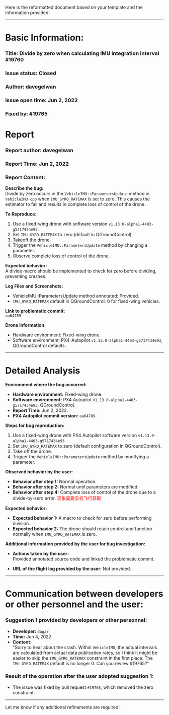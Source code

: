 Here is the reformatted document based on your template and the information provided:

---

# Basic Information:
### Title: Divide by zero when calculating IMU integration interval #19760
### Issue status: Closed
### Author: davegelwan
### Issue open time: Jun 2, 2022
### Fixed by: #19765

# Report
### Report author: davegelwan
### Report Time: Jun 2, 2022
### Report Content:   
**Describe the bug:**  
Divide by zero occurs in the `VehicleIMU::ParametersUpdate` method in `VehicleIMU.cpp` when `IMU_GYRO_RATEMAX` is set to zero. This causes the estimator to fail and results in complete loss of control of the drone.  

**To Reproduce:**  
1. Use a fixed-wing drone with software version `v1.13.0-alpha1-4403-g5717434e93`.  
2. Set `IMU_GYRO_RATEMAX` to zero (default in QGroundControl).  
3. Takeoff the drone.  
4. Trigger the `VehicleIMU::ParametersUpdate` method by changing a parameter.  
5. Observe complete loss of control of the drone.  

**Expected behavior:**  
A divide macro should be implemented to check for zero before dividing, preventing crashes.

**Log Files and Screenshots:**  
- VehicleIMU::ParametersUpdate method annotated: Provided.  
- `IMU_GYRO_RATEMAX` default in QGroundControl: 0 for fixed-wing vehicles.  

**Link to problematic commit:**  
`aa64789`  

**Drone Information:**  
- Hardware environment: Fixed-wing drone.  
- Software environment: PX4-Autopilot `v1.13.0-alpha1-4403-g5717434e93`, QGroundControl defaults.  

---

# Detailed Analysis

**Environment where the bug occurred:**

- **Hardware environment:** Fixed-wing drone.  
- **Software environment:** PX4 Autopilot `v1.13.0-alpha1-4403-g5717434e93`, QGroundControl.  
- **Report Time:** Jun 2, 2022.  
- **PX4 Autopilot commit version:** `aa64789`.  

**Steps for bug reproduction:**

1. Use a fixed-wing drone with PX4 Autopilot software version `v1.13.0-alpha1-4403-g5717434e93`.  
2. Set `IMU_GYRO_RATEMAX` to zero (default configuration in QGroundControl).  
3. Take off the drone.  
4. Trigger the `VehicleIMU::ParametersUpdate` method by modifying a parameter.  

**Observed behavior by the user:**

- **Behavior after step 1:** Normal operation.  
- **Behavior after step 2:** Normal until parameters are modified.  
- **Behavior after step 4:** Complete loss of control of the drone due to a divide-by-zero error.  <font color='red'>现象需要实机飞行获取</font>

**Expected behavior:**

- **Expected behavior 1:** A macro to check for zero before performing division.  
- **Expected behavior 2:** The drone should retain control and function normally when `IMU_GYRO_RATEMAX` is zero.  

**Additional information provided by the user for bug investigation:**

- **Actions taken by the user:**  
   Provided annotated source code and linked the problematic commit.  

- **URL of the flight log provided by the user:** Not provided.  

---

# Communication between developers or other personnel and the user:

### Suggestion 1 provided by developers or other personnel:
- **Developer:** `dagar`  
- **Time:** Jun 4, 2022  
- **Content:**  
  "Sorry to hear about the crash. Within `VehicleIMU`, the actual intervals are calculated from actual data publication rates, so I think it might be easier to skip the `IMU_GYRO_RATEMAX` constraint in the first place. The `IMU_GYRO_RATEMAX` default is no longer 0. Can you review #19765?"  

### Result of the operation after the user adopted suggestion 1:
- The issue was fixed by pull request `#19765`, which removed the zero constraint.  

---

Let me know if any additional refinements are required!
